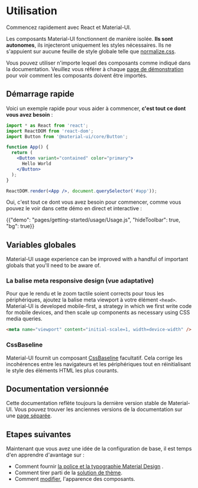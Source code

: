 # Utilisation

<p class="description">Commencez rapidement avec React et Material-UI.</p>

Les composants Material-UI fonctionnent de manière isolée. **Ils sont autonomes**, ils injecteront uniquement les styles nécessaires. Ils ne s'appuient sur aucune feuille de style globale telle que [normalize.css](https://github.com/necolas/normalize.css/).

Vous pouvez utiliser n'importe lequel des composants comme indiqué dans la documentation. Veuillez vous référer à chaque [page de démonstration](/components/buttons/) pour voir comment les composants doivent être importés.

## Démarrage rapide

Voici un exemple rapide pour vous aider à commencer, **c'est tout ce dont vous avez besoin** :

```jsx
import * as React from 'react';
import ReactDOM from 'react-dom';
import Button from '@material-ui/core/Button';

function App() {
  return (
    <Button variant="contained" color="primary">
      Hello World
    </Button>
  );
}

ReactDOM.render(<App />, document.querySelector('#app'));
```

Oui, c'est tout ce dont vous avez besoin pour commencer, comme vous pouvez le voir dans cette démo en direct et interactive :

{{"demo": "pages/getting-started/usage/Usage.js", "hideToolbar": true, "bg": true}}

## Variables globales

Material-UI usage experience can be improved with a handful of important globals that you'll need to be aware of.

### La balise meta responsive design (vue adaptative)

Pour que le rendu et le zoom tactile soient corrects pour tous les périphériques, ajoutez la balise meta viewport à votre élément `<head>`. Material-UI is developed mobile-first, a strategy in which we first write code for mobile devices, and then scale up components as necessary using CSS media queries.

```html
<meta name="viewport" content="initial-scale=1, width=device-width" />
```

### CssBaseline

Material-UI fournit un composant [CssBaseline](/components/css-baseline/) facultatif. Cela corrige les incohérences entre les navigateurs et les périphériques tout en réinitialisant le style des éléments HTML les plus courants.

## Documentation versionnée

Cette documentation reflète toujours la dernière version stable de Material-UI. Vous pouvez trouver les anciennes versions de la documentation sur une [page séparée](https://mui.com/versions/).

## Etapes suivantes

Maintenant que vous avez une idée de la configuration de base, il est temps d'en apprendre d'avantage sur :

- Comment fournir [la police et la typographie Material Design](/components/typography/) .
- Comment tirer parti de la [solution de thème](/customization/theming/).
- Comment [modifier](/customization/how-to-customize/), l'apparence des composants.
